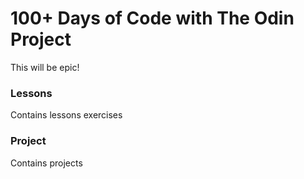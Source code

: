 # 100+ Days of Code with The Odin Project

This will be epic!

### Lessons
Contains lessons exercises

### Project
Contains projects 
